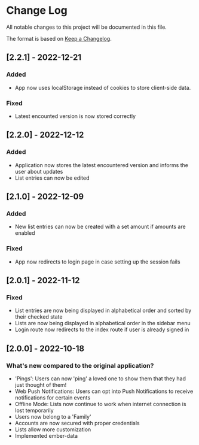 # Change Log

All notable changes to this project will be documented in this file.

The format is based on [Keep a Changelog](http://keepachangelog.com/).

## [2.2.1] - 2022-12-21

### Added

- App now uses localStorage instead of cookies to store client-side data.

### Fixed

- Latest encounted version is now stored correctly

## [2.2.0] - 2022-12-12

### Added

- Application now stores the latest encountered version and informs the user about updates
- List entries can now be edited

## [2.1.0] - 2022-12-09

### Added

- New list entries can now be created with a set amount if amounts are enabled

### Fixed

- App now redirects to login page in case setting up the session fails

## [2.0.1] - 2022-11-12

### Fixed

- List entries are now being displayed in alphabetical order and sorted by their checked state
- Lists are now being displayed in alphabetical order in the sidebar menu
- Login route now redirects to the index route if user is already signed in

## [2.0.0] - 2022-10-18

### What's new compared to the original application?

- 'Pings': Users can now 'ping' a loved one to show them that they had just thought of them!
- Web Push Notifications: Users can opt into Push Notifications to receive notifications for certain events
- Offline Mode: Lists now continue to work when internet connection is lost temporarily
- Users now belong to a 'Family'
- Accounts are now secured with proper credentials
- Lists allow more customization
- Implemented ember-data
